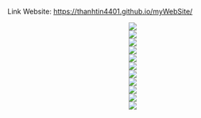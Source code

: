 Link Website: https://thanhtin4401.github.io/myWebSite/
<div align="center"> <img src="https://res.cloudinary.com/dvzingci9/image/upload/v1694952312/personal/Screenshot_2023-09-17_at_19.01.39_lcpqjz.png"> </div>
<div align="center"> <img src="https://res.cloudinary.com/dvzingci9/image/upload/v1694952310/personal/Screenshot_2023-09-17_at_19.04.02_duwuue.png"> </div>
<div align="center"> <img src="https://res.cloudinary.com/dvzingci9/image/upload/v1694952304/personal/Screenshot_2023-09-17_at_19.02.06_s37xsr.png"> </div>
<div align="center"> <img src="https://res.cloudinary.com/dvzingci9/image/upload/v1694952303/personal/Screenshot_2023-09-17_at_19.02.21_doojeu.png"> </div>
<div align="center"> <img src="https://res.cloudinary.com/dvzingci9/image/upload/v1694952306/personal/Screenshot_2023-09-17_at_19.02.36_jtdtmf.png"> </div>
<div align="center"> <img src="https://res.cloudinary.com/dvzingci9/image/upload/v1694952307/personal/Screenshot_2023-09-17_at_19.03.03_zpyynh.png"> </div>
<div align="center"> <img src="https://res.cloudinary.com/dvzingci9/image/upload/v1694952303/personal/Screenshot_2023-09-17_at_19.03.14_hedjo3.png"> </div>
<div align="center"> <img src="https://res.cloudinary.com/dvzingci9/image/upload/v1694952306/personal/Screenshot_2023-09-17_at_19.03.22_rtuwau.png"> </div>
<div align="center"> <img src="https://res.cloudinary.com/dvzingci9/image/upload/v1694952302/personal/Screenshot_2023-09-17_at_19.02.53_nbc8vl.png"> </div>
<div align="center"> <img src="https://res.cloudinary.com/dvzingci9/image/upload/v1694952309/personal/Screenshot_2023-09-17_at_19.03.30_xqjzin.png"> </div>
<div align="center"> <img src="https://res.cloudinary.com/dvzingci9/image/upload/v1694952308/personal/Screenshot_2023-09-17_at_19.03.37_yh94vd.png"> </div>
